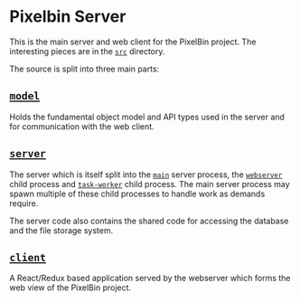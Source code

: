 # Pixelbin Server

This is the main server and web client for the PixelBin project. The interesting pieces are in the
[`src`](/src) directory.

The source is split into three main parts:

## [`model`](/src/model)

Holds the fundamental object model and API types used in the server and for communication with the
web client.

## [`server`](/src/server)

The server which is itself split into the [`main`](/src/server/main) server process, the
[`webserver`](/src/server/webserver) child process and [`task-worker`](/src/server/task-worker)
child process. The main server process may spawn multiple of these child processes to handle work as
demands require.

The server code also contains the shared code for accessing the database and the file storage
system.

## [`client`](/src/client)

A React/Redux based application served by the webserver which forms the web view of the PixelBin
project.

